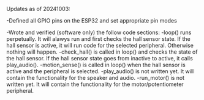 Updates as of 20241003:

-Defined all GPIO pins on the ESP32 and set appropriate pin modes

-Wrote and verified (software only) the follow code sections:
-loop() runs perpetually. It will alawys run and first checks the hall sensor state. If the hall sensor is active, it will run code for the selected peripheral. Otherwise nothing will happen.
-check_hall() is called in loop() and checks the state of the hall sensor. If the hall sensor state goes from inactive to active, it calls play_audio().
-motion_sense() is called in loop() when the hall sensor is active and the peripheral is selected. 
-play_audio() is not written yet. It will contain the functionality for the speaker and audio.
-run_motor() is not written yet. It will contain the functionality for the motor/potentiometer peripheral.
